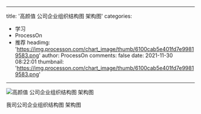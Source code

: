 
---
title: '高颜值 公司企业组织结构图 架构图'
categories: 
 - 学习
 - ProcessOn
 - 推荐
headimg: 'https://img.processon.com/chart_image/thumb/6100cab5e401fd7e99819583.png'
author: ProcessOn
comments: false
date: 2021-11-30 08:22:01
thumbnail: 'https://img.processon.com/chart_image/thumb/6100cab5e401fd7e99819583.png'
---

<div>   
<img class="thumb" alt="高颜值 公司企业组织结构图 架构图" src="https://img.processon.com/chart_image/thumb/6100cab5e401fd7e99819583.png" referrerpolicy="no-referrer">
<p>我司公司企业组织结构图 架构图</p>  
</div>
            